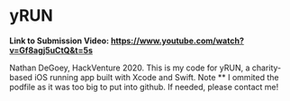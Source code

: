 # yRUN
**Link to Submission Video: https://www.youtube.com/watch?v=Gf8agj5uCtQ&t=5s**

Nathan DeGoey, HackVenture 2020. This is my code for yRUN, a charity-based iOS running app built with Xcode and Swift.
Note ** I ommited the podfile as it was too big to put into github. If needed, please contact me!
